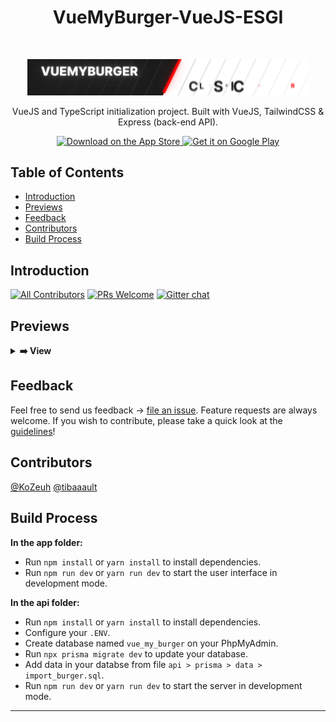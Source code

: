<h1 align="center"> VueMyBurger-VueJS-ESGI </h1> <br>
<p align="center">
  <a href="https://gitpoint.co/">
    <img alt="GitPoint" title="GitPoint" src="logo.gif" width="450">
  </a>
</p>

<p align="center">
    VueJS and TypeScript initialization project. Built with VueJS, TailwindCSS & Express (back-end API).
</p>

<p align="center">
  <a href="#">
    <img alt="Download on the App Store" title="App Store" src="http://i.imgur.com/0n2zqHD.png" width="140">
  </a>

  <a href="#">
    <img alt="Get it on Google Play" title="Google Play" src="http://i.imgur.com/mtGRPuM.png" width="140">
  </a>
</p>

<!-- START doctoc generated TOC please keep comment here to allow auto update -->
<!-- DON'T EDIT THIS SECTION, INSTEAD RE-RUN doctoc TO UPDATE -->
## Table of Contents

- [Introduction](#introduction)
- [Previews](#previews)
- [Feedback](#feedback)
- [Contributors](#contributors)
- [Build Process](#build-process)

<!-- END doctoc generated TOC please keep comment here to allow auto update -->

## Introduction

[![All Contributors](https://img.shields.io/badge/all_contributors-2-orange.svg?style=flat-square)](./CONTRIBUTORS.md)
[![PRs Welcome](https://img.shields.io/badge/PRs-welcome-brightgreen.svg?style=flat-square)](http://makeapullrequest.com)
[![Gitter chat](https://img.shields.io/badge/chat-on_gitter-008080.svg?style=flat-square)](https://gitter.im/VueMyBurger-VueJS-ESGI)

## Previews

<details>
  <summary><strong>➡️ View</strong></summary>
  <br/>
  <img src="previews/home.png" width="280" target="_blank"/>
</details>

## Feedback

Feel free to send us feedback -> [file an issue](https://github.com/KoZeuh/VueMyBurger-VueJS-ESGI/issues/new). Feature requests are always welcome. If you wish to contribute, please take a quick look at the [guidelines](./CONTRIBUTING.md)!

## Contributors

[@KoZeuh](https://github.com/KoZeuh)
[@tibaaault](https://github.com/tibaaault)

## Build Process

**In the app folder:**

- Run `npm install` or `yarn install` to install dependencies.
- Run `npm run dev` or `yarn run dev` to start the user interface in development mode.
  
**In the api folder:**

- Run `npm install` or `yarn install` to install dependencies.
- Configure your `.ENV`.
- Create database named `vue_my_burger` on your PhpMyAdmin.
- Run `npx prisma migrate dev` to update your database. 
- Add data in your databse from file `api > prisma > data > import_burger.sql`.
- Run `npm run dev` or `yarn run dev` to start the server in development mode.

----------------------------------------------------------------------------------------------------------------------------------------------------------------------------------------------------------------------------------------------------------


